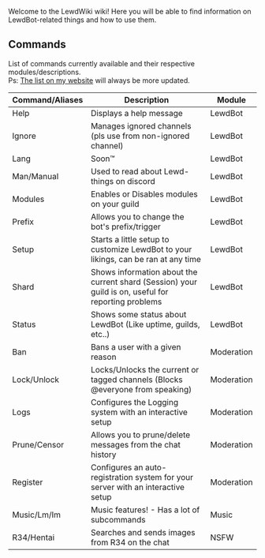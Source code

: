Welcome to the LewdWiki wiki!
Here you will be able to find information on LewdBot-related things and how to use them.

## Commands
List of commands currently available and their respective modules/descriptions.<br>
Ps: [The list on my website](https://notfab.net/LewdBot) will always be more updated.

| Command/Aliases | Description                                                | Module  |
|-----------------|------------------------------------------------------------|---------|
| Help            | Displays a help message                                    | LewdBot |
| Ignore          | Manages ignored channels (pls use from non-ignored channel)| LewdBot |
| Lang            | Soon:tm:                                                   | LewdBot |
| Man/Manual      | Used to read about Lewd-things on discord                  | LewdBot |
| Modules         | Enables or Disables modules on your guild                  | LewdBot |
| Prefix          | Allows you to change the bot's prefix/trigger              | LewdBot |
| Setup           | Starts a little setup to customize LewdBot to your likings, can be ran at any time | LewdBot |
| Shard           | Shows information about the current shard (Session) your guild is on, useful for reporting problems | LewdBot |
| Status          | Shows some status about LewdBot (Like uptime, guilds, etc..) | LewdBot |
| Ban             | Bans a user with a given reason                            | Moderation |
| Lock/Unlock     | Locks/Unlocks the current or tagged channels (Blocks @everyone from speaking) | Moderation |
| Logs            | Configures the Logging system with an interactive setup    | Moderation |
| Prune/Censor    | Allows you to prune/delete messages from the chat history  | Moderation |
| Register        | 	Configures an auto-registration system for your server with an interactive setup | Moderation |
| Music/Lm/Im     | Music features! - Has a lot of subcommands                 | Music |
| R34/Hentai      | Searches and sends images from R34 on the chat             | NSFW |